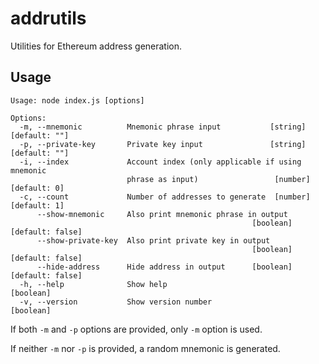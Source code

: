 # addrutils

Utilities for Ethereum address generation.

## Usage

```
Usage: node index.js [options]

Options:
  -m, --mnemonic          Mnemonic phrase input           [string] [default: ""]
  -p, --private-key       Private key input               [string] [default: ""]
  -i, --index             Account index (only applicable if using mnemonic
                          phrase as input)                 [number] [default: 0]
  -c, --count             Number of addresses to generate  [number] [default: 1]
      --show-mnemonic     Also print mnemonic phrase in output
                                                      [boolean] [default: false]
      --show-private-key  Also print private key in output
                                                      [boolean] [default: false]
      --hide-address      Hide address in output      [boolean] [default: false]
  -h, --help              Show help                                    [boolean]
  -v, --version           Show version number                          [boolean]
```

If both `-m` and `-p` options are provided, only `-m` option is used.

If neither `-m` nor `-p` is provided, a random mnemonic is generated.
